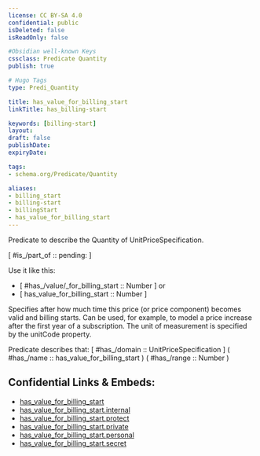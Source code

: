 ```yaml
---
license: CC BY-SA 4.0
confidential: public
isDeleted: false
isReadOnly: false

#Obsidian well-known Keys
cssclass: Predicate Quantity
publish: true

# Hugo Tags
type: Predi_Quantity

title: has_value_for_billing_start
linkTitle: has_billing-start

keywords: [billing-start]
layout: 
draft: false
publishDate:
expiryDate: 

tags:
- schema.org/Predicate/Quantity

aliases:
- billing_start
- billing-start
- billingStart
- has_value_for_billing_start
---
```


Predicate to describe the Quantity of UnitPriceSpecification.

[ #is_/part_of :: pending: ]

Use it like this: 
- [ #has_/value/_for_billing_start :: Number ] or 
- [ has_value_for_billing_start :: Number ] 

Specifies after how much time this price (or price component) becomes valid and billing starts. Can be used, for example, to model a price increase after the first year of a subscription. The unit of measurement is specified by the unitCode property.

Predicate describes that: 
[ #has_/domain  :: UnitPriceSpecification ]
( #has_/name :: has_value_for_billing_start )
( #has_/range :: Number )



## Confidential Links & Embeds: 
- [has_value_for_billing_start](../../../../_public/schema.org/Predicate/Quantities/has_value_for_billing_start.md) 
- [has_value_for_billing_start.internal](../../../../_internal/schema.org/Predicate/Quantities/has_value_for_billing_start.internal.md) 
- [has_value_for_billing_start.protect](../../../../_protect/schema.org/Predicate/Quantities/has_value_for_billing_start.protect.md) 
- [has_value_for_billing_start.private](../../../../_private/schema.org/Predicate/Quantities/has_value_for_billing_start.private.md) 
- [has_value_for_billing_start.personal](../../../../_personal/schema.org/Predicate/Quantities/has_value_for_billing_start.personal.md) 
- [has_value_for_billing_start.secret](../../../../_secret/schema.org/Predicate/Quantities/has_value_for_billing_start.secret.md) 
